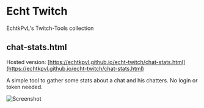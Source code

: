 # Echt Twitch
EchtkPvL's Twitch-Tools collection

## chat-stats.html

Hosted version: [https://echtkpvl.github.io/echt-twitch/chat-stats.html](https://echtkpvl.github.io/echt-twitch/chat-stats.html)

A simple tool to gather some stats about a chat and his chatters. No login or token needed.

![Screenshot](https://tr069.de/2022-03-17_223122.ec2e0.png)

<!--
https://docs.github.com/en/get-started/writing-on-github/getting-started-with-writing-and-formatting-on-github/basic-writing-and-formatting-syntax
-->
